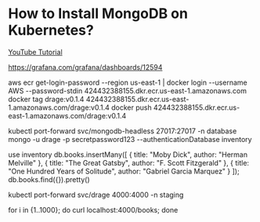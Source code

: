 # How to Install MongoDB on Kubernetes?

[YouTube Tutorial]()

https://grafana.com/grafana/dashboards/12594







aws ecr get-login-password --region us-east-1 | docker login --username AWS --password-stdin 424432388155.dkr.ecr.us-east-1.amazonaws.com
docker tag drage:v0.1.4 424432388155.dkr.ecr.us-east-1.amazonaws.com/drage:v0.1.4
docker push 424432388155.dkr.ecr.us-east-1.amazonaws.com/drage:v0.1.4


kubectl port-forward svc/mongodb-headless 27017:27017 -n database
mongo -u drage -p secretpassword123 --authenticationDatabase inventory

use inventory
db.books.insertMany([
   { title: "Moby Dick", author: "Herman Melville" },
   { title: "The Great Gatsby", author: "F. Scott Fitzgerald" },
   { title: "One Hundred Years of Solitude", author: "Gabriel Garcia Marquez" }
]);
db.books.find({}).pretty()

kubectl port-forward svc/drage 4000:4000 -n staging

for i in {1..1000}; do curl localhost:4000/books; done